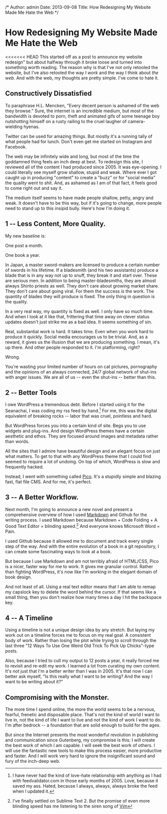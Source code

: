 /*
Author: admin
Date: 2013-09-08
Title: How Redesigning My Website Made Me Hate the Web
*/


# How Redesigning My Website Made Me Hate the Web

<<<<<<< HEAD
This started off as a post to announce my website redesign" but about halfway through it broke loose and turned into something worth reading. The reason why is that I've not only retooled the website, but I've also retooled the way I *work* and the way I think about *the web*. And with the web, my thoughts are pretty simple. I've come to hate it. 

## Constructively Dissatisfied

To paraphrase H.L. Mencken, "Every decent person is ashamed of the web they browse." Sure, the internet is an incredible medium, but most of the bandwidth is devoted to porn, theft and animated gifs of some teenage boy nutshotting himself on a rusty railing to the cruel laugher of camera-wielding hyenas.

Twitter can be used for amazing things. But mostly it's a running tally of what people had for lunch. Don't even get me started on Instagram and Facebook.

The web may be infinitely wide and long, but most of the time the goddamned thing feels an inch deep at best. To redesign this site, I reviewed all of the content I had produced since 2005. It was eye-opening. I could literally see myself grow shallow, stupid and weak. Where ever I got caught up in producing "content" to create a "buzz" or for "social media" the quality went to shit. And, as ashamed as I am of that fact, it feels good to come right out and say it. 

The medium itself seems to have made people shallow, petty, angry and weak. It doesn't have to be this way, but if it's going to change, more people need to stand up to this insipid bully. Here's how I'm doing it. 

## 1 -- Less Content, More Quality. 

My new baseline is:

One post a month. 

One book a year. 


In Japan, a master sword-makers are licensed to produce a certain number of swords in his lifetime. If a bladesmith (and his two assistants) produce a blade that is in any way not up to snuff, they break it and start over. These are serious men. In addition to being master-bladesmiths, they are almost always Shinto priests as well. They don't care about growing market share. They don't care about going viral. For them the success *is* the work. The quantity of blades they will produce is fixed. The only thing in question is the quality. 

In a very real way, my quantity is fixed as well. I only have so much time. And when I look at it like that, frittering that time away on clever status updates doesn't just strike me as a bad idea. It seems something of sin. 

Real, substantial work is hard. It takes time. Even when you work hard to produce it quickly. Social media encourages us to be trivial. And, as a reward, it gives us the illusion that we are producing something. I mean, it's up there. And other people responded to it. I'm platforming, right?

Wrong. 

You're wasting your limited number of hours on cat pictures, pornography and the opinions of an always connected, 24/7 global network of shut-ins with anger issues. We are all of us -- even the shut-ins -- better than this.



## 2 -- Better Tools

I owe WordPress a tremendous debt. Before I started using it for the Seanachai, I was coding my rss feed by hand.[^feedvalidator] For me, this was the digital equivalent of breaking rocks -- labor that was cruel, pointless and hard.

But WordPress forces you into a certain kind of site. Begs you to use widgets and plug-ins. And design WordPress themes have a certain aesthetic and ethos. They are focused around images and metadata rather than words.

All the sites that I admire have beautiful design and an elegant focus on just what matters. To get to that with any WordPress theme that I could find seemed to require a lot of undoing. On top of which, WordPress is slow and frequently hacked. 

Instead, I went with something called [Pico](http://pico.dev7studios.com/). It's a stupidly simple and blazing fast, flat file CMS. And for me, it's perfect.

## 3 -- A Better Workflow. 

Next month, I'm going to announce a new novel and present a comprehensive overview of how I used [Markdown](http://en.wikipedia.org/wiki/Markdown) and Github for the writing process. I used Markdown because Markdown + Code Folding + A Good Text Editor = blinding speed.[^speed] And everyone knows Microsoft Word = Pain. 

I used Github because it allowed me to document and track every single step of the way. And with the entire evolution of a book in a git repository, I can create some fascinating ways to look at a book.

But because I use Markdown and am not terribly afraid of HTML/CSS, Pico is a nicer, faster way for me to work. It gives me granular control. Rather than fighting WordPress, it's now like I'm working in the elegant domain of book design. 

And not least of all. Using a real text editor means that I am able to remap my capslock key to delete the word behind the cursor. If that seems like a small thing, then you don't realize how many times a day I hit the backspace key. 

## 4 -- A Timeline 

Using a timeline is not a unique design idea by any stretch. But laying my work out on a timeline forces me to focus on my real goal. A consistent body of work. Rather than losing the plot while trying to scroll through the last three "12 Ways To Use One Weird Old Trick To Pick Up Chicks"-type posts. 

Also, because I tried to cull my output to 12 posts a year, it really forced me to revisit and re-edit my work. I learned a lot from curating my own content. It's not just that I'm a better writer than I was in 2005. It's that now I can better ask myself, "Is this really what I want to be writing? And the way I want to be writing about it?"

## Compromising with the Monster.

The more time I spend online, the more the world seems to be a nervous, fearful, frenetic and disposable place. That's not the kind of world I want to live in, not the kind of life I want to live and not the kind of work I want to do. I'm after bedrock -- a foundation that are solid enough to build for the ages. 

But since the Internet presents the most wonderful revolution in publishing and communication since Gutenberg, my compromise is this: I will create the best work of which I am capable. I will seek the best work of others. I will use the fantastic new tools to make this process easier, more productive and faster. And I will work very hard to ignore the insignificant sound and fury of the inch-deep web.



[^haikudeck]: You don't believe me that the tool can warp the
user. Try [Haiku Deck](https://itunes.apple.com/us/app/haiku-deck-presentation-slideshow/id536328724?mt=8) and let me know what you think.
<<<<<<< HEAD

[^feedvalidator]: I have never had the kind of love-hate relationship with anything as I had with feedvalidator.com in those early months of 2005. Love, because it saved my ass. Hated, because I always, always, always broke the feed when I updated it. 

[^speed]: I've finally settled on Sublime Text 2. But the promise of even more blinding speed has me listening to the siren song of [Vim](http://www.terminally-incoherent.com/blog/2012/03/21/why-vim/)


